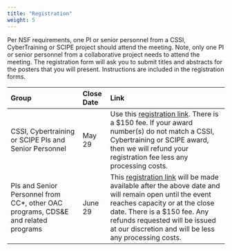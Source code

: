 ```yaml
---
title: "Registration"
weight: 5
---
```


Per NSF requirements, one PI or senior personnel from a CSSI, CyberTraining or SCIPE  project should attend the meeting.  Note, only one PI or senior personnel from a collaborative project needs to attend the meeting.
The registration form will ask you to submit titles and abstracts for the posters
that you will present. Instructions are included in the registration forms.

| Group | Close Date | Link |
|:------|:-----------|:-----|
|CSSI, Cybertraining or SCIPE PIs and Senior Personnel | May 29 | Use this [registration link](link). There is a $150 fee. If your award number(s) do not match a CSSI, Cybertraining or SCIPE award, then we will refund your registration fee less any processing costs.|
| PIs and Senior Personnel from CC*, other OAC programs, CDS&E and related programs | June 29 | This [registration link](link) will be made available after the above date and will remain open until the event reaches capacity or at the close date. There is a $150 fee. Any refunds requested will be issued at our discretion and will be less any processing costs.|